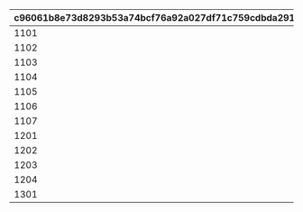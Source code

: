|c96061b8e73d8293b53a74bcf76a92a027df71c759cdbda291c5c0914d2beece|cd93739179b1f48858c4d10d1318821de57e788e528042f6d13c6296d01b4e2f|f78ed47acbfd5593cd23b3e47b8d6c53dfbd98f31fe5cd03f8ad356224346095|c7adc4861e314646a5d9525f970ad69206a5f3dba07118212202867f1ea6da98|fe561780f3118636f46186970a6e6d109a7df58036dccdce9e422f2530ecc5b6|4e39bdbab77370e5fb263919453fdb97a22d18155c398460a10723ad598e2714|
| --- | --- | --- | --- | --- | --- |
|1101|1|20025|0|1|0|
|1102|1|20025|0|1|0|
|1103|0|20025|5042002|1|1|
|1104|1|20025|0|1|0|
|1105|0|20025|5042003|1|1|
|1106|1|20025|0|1|0|
|1107|0|20025|5042005|1|2|
|1201|0|20025|5042007|2|1|
|1202|0|20025|5042007|2|2|
|1203|1|20025|0|2|0|
|1204|1|20025|0|2|0|
|1301|0|20025|0|1|0|